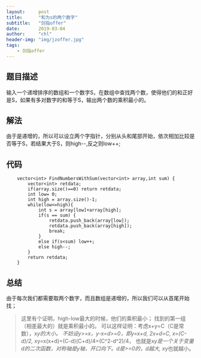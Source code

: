 ```yaml
---
layout:     post
title:      "和为s的两个数字"
subtitle:   "剑指offer"
date:       2019-03-04
author:     "chl"
header-img: "img/jzoffer.jpg"
tags:
    - 剑指offer
--- 
```


## 题目描述
输入一个递增排序的数组和一个数字S，在数组中查找两个数，使得他们的和正好是S，如果有多对数字的和等于S，输出两个数的乘积最小的。

## 解法
由于是递增的，所以可以设立两个字指针，分别从头和尾部开始，依次相加比较是否等于S，若结果大于S，则high--,反之则low++;

## 代码
```
    vector<int> FindNumbersWithSum(vector<int> array,int sum) {
        vector<int> retdata;
        if(array.size()==0) return retdata;
        int low= 0;
        int high = array.size()-1;
        while(low<=high){
            int s = array[low]+array[high];
            if(s == sum) {
                retdata.push_back(array[low]);
                retdata.push_back(array[high]);  
                break;
            }
            else if(s<sum) low++;
            else high--;
        }
        return retdata;
    }
```

## 总结
由于每次我们都需要取两个数字，而且数组是递增的，所以我们可以从首尾开始找；

> 这里有个证明，high-low最大的时候，他们的乘积最小；
> 找到的第一组（相差最大的）就是乘积最小的。
> 可以这样证明：考虑x+y=C（C是常数），x*y的大小。
> 不妨设y>=x，y-x=d>=0，即y=x+d, 2x+d=C, x=(C-d)/2, x*y=x(x+d)=(C-d)(C+d)/4=(C^2-d^2)/4，
> 也就是x*y是一个关于变量d的二次函数，对称轴是y轴，开口向下。d是>=0的，d越大, x*y也就越小。
